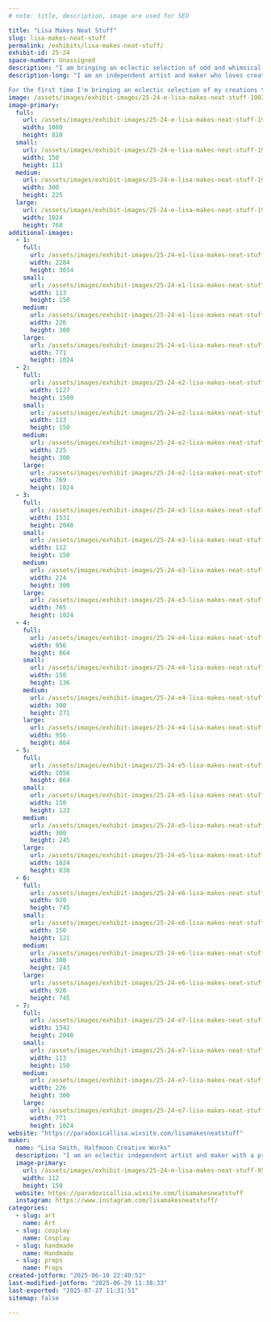 ```yaml
---
# note: title, description, image are used for SEO

title: "Lisa Makes Neat Stuff"
slug: lisa-makes-neat-stuff
permalink: /exhibits/lisa-makes-neat-stuff/
exhibit-id: 25-24
space-number: Unassigned
description: "I am bringing an eclectic selection of odd and whimsical props, replicas, costume pieces and more."
description-long: "I am an independent artist and maker who loves creating odd, whimsical and spooky things. I have worked as a professional prop maker, puppet designer, and model builder in a cross-section of the entertainment world including theater, film, and theme park. And I have worked as a not-professional cosplayer, replica maker, and creator of things that make people say, What is that exactly? 

For the first time I'm bringing an eclectic selection of my creations to show at the Maker Faire. On display will be replicas from iconic films, costume pieces, and an assortment of curiosities big and small."
image: /assets/images/exhibit-images/25-24-e-lisa-makes-neat-stuff-190278844-10159869543718923-6944141901063361111-n-300x225.jpg
image-primary: 
  full:
    url: /assets/images/exhibit-images/25-24-e-lisa-makes-neat-stuff-190278844-10159869543718923-6944141901063361111-n-full.jpg
    width: 1080
    height: 810
  small:
    url: /assets/images/exhibit-images/25-24-e-lisa-makes-neat-stuff-190278844-10159869543718923-6944141901063361111-n-150x113.jpg
    width: 150
    height: 113
  medium:
    url: /assets/images/exhibit-images/25-24-e-lisa-makes-neat-stuff-190278844-10159869543718923-6944141901063361111-n-300x225.jpg
    width: 300
    height: 225
  large:
    url: /assets/images/exhibit-images/25-24-e-lisa-makes-neat-stuff-190278844-10159869543718923-6944141901063361111-n-1024x768.jpg
    width: 1024
    height: 768
additional-images: 
  - 1:
    full:
      url: /assets/images/exhibit-images/25-24-e1-lisa-makes-neat-stuff-sesshomaru-full.jpg
      width: 2284
      height: 3034
    small:
      url: /assets/images/exhibit-images/25-24-e1-lisa-makes-neat-stuff-sesshomaru-113x150.jpg
      width: 113
      height: 150
    medium:
      url: /assets/images/exhibit-images/25-24-e1-lisa-makes-neat-stuff-sesshomaru-226x300.jpg
      width: 226
      height: 300
    large:
      url: /assets/images/exhibit-images/25-24-e1-lisa-makes-neat-stuff-sesshomaru-771x1024.jpg
      width: 771
      height: 1024
  - 2:
    full:
      url: /assets/images/exhibit-images/25-24-e2-lisa-makes-neat-stuff-pumpkin-head-full.jpg
      width: 1127
      height: 1500
    small:
      url: /assets/images/exhibit-images/25-24-e2-lisa-makes-neat-stuff-pumpkin-head-113x150.jpg
      width: 113
      height: 150
    medium:
      url: /assets/images/exhibit-images/25-24-e2-lisa-makes-neat-stuff-pumpkin-head-225x300.jpg
      width: 225
      height: 300
    large:
      url: /assets/images/exhibit-images/25-24-e2-lisa-makes-neat-stuff-pumpkin-head-769x1024.jpg
      width: 769
      height: 1024
  - 3:
    full:
      url: /assets/images/exhibit-images/25-24-e3-lisa-makes-neat-stuff-monster-skull-full.jpg
      width: 1531
      height: 2048
    small:
      url: /assets/images/exhibit-images/25-24-e3-lisa-makes-neat-stuff-monster-skull-112x150.jpg
      width: 112
      height: 150
    medium:
      url: /assets/images/exhibit-images/25-24-e3-lisa-makes-neat-stuff-monster-skull-224x300.jpg
      width: 224
      height: 300
    large:
      url: /assets/images/exhibit-images/25-24-e3-lisa-makes-neat-stuff-monster-skull-765x1024.jpg
      width: 765
      height: 1024
  - 4:
    full:
      url: /assets/images/exhibit-images/25-24-e4-lisa-makes-neat-stuff-fairy-queens-wand-full.jpg
      width: 956
      height: 864
    small:
      url: /assets/images/exhibit-images/25-24-e4-lisa-makes-neat-stuff-fairy-queens-wand-150x136.jpg
      width: 150
      height: 136
    medium:
      url: /assets/images/exhibit-images/25-24-e4-lisa-makes-neat-stuff-fairy-queens-wand-300x271.jpg
      width: 300
      height: 271
    large:
      url: /assets/images/exhibit-images/25-24-e4-lisa-makes-neat-stuff-fairy-queens-wand-956x864.jpg
      width: 956
      height: 864
  - 5:
    full:
      url: /assets/images/exhibit-images/25-24-e5-lisa-makes-neat-stuff-disney-replicas-full.jpg
      width: 1056
      height: 864
    small:
      url: /assets/images/exhibit-images/25-24-e5-lisa-makes-neat-stuff-disney-replicas-150x123.jpg
      width: 150
      height: 123
    medium:
      url: /assets/images/exhibit-images/25-24-e5-lisa-makes-neat-stuff-disney-replicas-300x245.jpg
      width: 300
      height: 245
    large:
      url: /assets/images/exhibit-images/25-24-e5-lisa-makes-neat-stuff-disney-replicas-1024x838.jpg
      width: 1024
      height: 838
  - 6:
    full:
      url: /assets/images/exhibit-images/25-24-e6-lisa-makes-neat-stuff-cybernetic-arm-full.jpg
      width: 920
      height: 745
    small:
      url: /assets/images/exhibit-images/25-24-e6-lisa-makes-neat-stuff-cybernetic-arm-150x121.jpg
      width: 150
      height: 121
    medium:
      url: /assets/images/exhibit-images/25-24-e6-lisa-makes-neat-stuff-cybernetic-arm-300x243.jpg
      width: 300
      height: 243
    large:
      url: /assets/images/exhibit-images/25-24-e6-lisa-makes-neat-stuff-cybernetic-arm-920x745.jpg
      width: 920
      height: 745
  - 7:
    full:
      url: /assets/images/exhibit-images/25-24-e7-lisa-makes-neat-stuff-alien-plant-full.jpg
      width: 1542
      height: 2048
    small:
      url: /assets/images/exhibit-images/25-24-e7-lisa-makes-neat-stuff-alien-plant-113x150.jpg
      width: 113
      height: 150
    medium:
      url: /assets/images/exhibit-images/25-24-e7-lisa-makes-neat-stuff-alien-plant-226x300.jpg
      width: 226
      height: 300
    large:
      url: /assets/images/exhibit-images/25-24-e7-lisa-makes-neat-stuff-alien-plant-771x1024.jpg
      width: 771
      height: 1024
website: "https://paradoxicallisa.wixsite.com/lisamakesneatstuff"
maker: 
  name: "Lisa Smith, Halfmoon Creative Works"
  description: "I am an eclectic independent artist and maker with a professional focus on props, puppets, scale models, and scenic art. Professionally, I have worked in a variety of facets of the entertainment industry including theater, film, and theme park attractions. In my personal endeavors, I enjoy the occasional cosplay as well as bringing the odd ideas that take hold of my imagination out into the real world."
  image-primary:
    url: /assets/images/exhibit-images/25-24-m-lisa-makes-neat-stuff-95202153-10158679165833923-660717380606885888-o-crop-112x150.jpg
    width: 112
    height: 150
  website: https://paradoxicallisa.wixsite.com/lisamakesneatstuff
  instagram: https://www.instagram.com/lisamakesneatstuff/
categories: 
  - slug: art
    name: Art
  - slug: cosplay
    name: Cosplay
  - slug: handmade
    name: Handmade
  - slug: props
    name: Props
created-jotform: "2025-06-10 22:40:52"
last-modified-jotform: "2025-06-29 11:38:33"
last-exported: "2025-07-27 11:31:51"
sitemap: false

---
```

